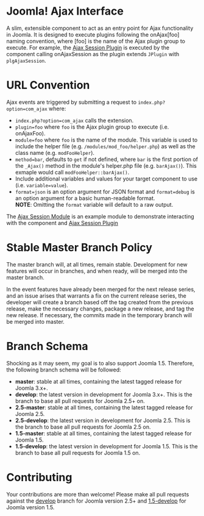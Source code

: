 Joomla! Ajax Interface
========
A slim, extensible component to act as an entry point for Ajax functionality in Joomla. It is designed to execute plugins following the onAjax[foo] naming convention, where [foo] is the name of the Ajax plugin group to execute. For example, the [Ajax Session Plugin](https://github.com/betweenbrain/Ajax-Session-Plugin) is executed by the component calling  onAjaxSession as the plugin extends `JPlugin` with `plgAjaxSession`.

URL Convention
==============
Ajax events are triggered by submitting a request to `index.php?option=com_ajax` where:

* `index.php?option=com_ajax` calls the extension.
* `plugin=foo` where `foo` is the Ajax plugin group to execute (i.e. onAjaxFoo).
* `module=foo` where `foo` is the name of the module. This variable is used to include the helper file (e.g. `/modules/mod_foo/helper.php`) as well as the class name (e.g. `modFooHelper`).
* `method=bar`, defaults to `get` if not defined, where `bar` is the first portion of the `_Ajax()` method in the module's helper.php file (e.g. `barAjax()`). This exmaple would call `modFooHelper::barAjax()`.
* Include additional variables and values for your target component to use (i.e. `variable=value`).
* `format=json` is an option argument for JSON format and `format=debug` is an option argument for a basic human-readable format.<br/>
**NOTE**: Omitting the `format` variable will default to a raw output.

The [Ajax Session Module](https://github.com/betweenbrain/Ajax-Session-Module) is an example module to demonstrate interacting with the component and [Ajax Session Plugin](https://github.com/betweenbrain/Ajax-Session-Plugin)

Stable Master Branch Policy
====================
The master branch will, at all times, remain stable. Development for new features will occur in branches, and when ready, will be merged into the master branch.

In the event features have already been merged for the next release series, and an issue arises that warrants a fix on the current release series, the developer will create a branch based off the tag created from the previous release, make the necessary changes, package a new release, and tag the new release. If necessary, the commits made in the temporary branch will be merged into master.

Branch Schema
==============
Shocking as it may seem, my goal is to also support Joomla 1.5. Therefore, the following branch schema will be followed:
* __master__: stable at all times, containing the latest tagged release for Joomla 3.x+.
* __develop__: the latest version in development for Joomla 3.x+. This is the branch to base all pull requests for Joomla 2.5+ on.
* __2.5-master__: stable at all times, containing the latest tagged release for Joomla 2.5.
* __2.5-develop__: the latest version in development for Joomla 2.5. This is the branch to base all pull requests for Joomla 2.5 on.
* __1.5-master__: stable at all times, containing the latest tagged release for Joomla 1.5.
* __1.5-develop__: the latest version in development for Joomla 1.5. This is the branch to base all pull requests for Joomla 1.5 on.


Contributing
====================
Your contributions are more than welcome! Please make all pull requests against the [develop](https://github.com/betweenbrain/Joomla-Ajax-Interface/tree/develop) branch for Joomla version 2.5+ and [1.5-develop](https://github.com/betweenbrain/Joomla-Ajax-Interface/tree/1.5-develop) for Joomla version 1.5.
